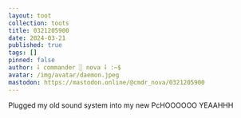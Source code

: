 ```yaml
---
layout: toot
collection: toots
title: 0321205900
date: 2024-03-21
published: true
tags: []
pinned: false
author: ⸸ commander ░ nova ⸸ :~$
avatar: /img/avatar/daemon.jpeg
mastodon: https://mastodon.online/@cmdr_nova/0321205900
---
```


Plugged my old sound system into my new PcHOOOOOO YEAAHHH
